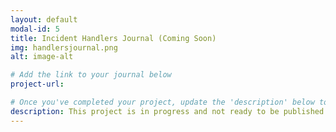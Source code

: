 ```yaml
---
layout: default
modal-id: 5
title: Incident Handlers Journal (Coming Soon)
img: handlersjournal.png
alt: image-alt

# Add the link to your journal below
project-url:

# Once you've completed your project, update the 'description' below to this one: Provided clear and concise written documentation of cybersecurity events, including detailed event descriptions, tools used, and lessons learned throughout the process.
description: This project is in progress and not ready to be published just yet. Please contact me if you'd like a sneak peek. Otherwise, stay tuned!
---
```

